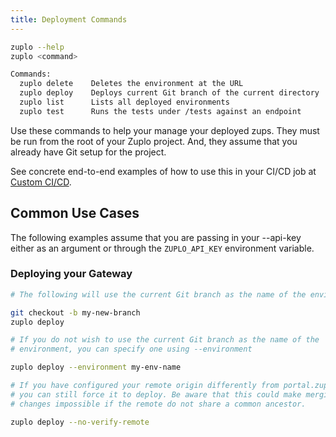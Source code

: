 ```yaml
---
title: Deployment Commands
---
```


```bash
zuplo --help
zuplo <command>

Commands:
  zuplo delete    Deletes the environment at the URL
  zuplo deploy    Deploys current Git branch of the current directory
  zuplo list      Lists all deployed environments
  zuplo test      Runs the tests under /tests against an endpoint
```

Use these commands to help your manage your deployed zups. They must be run from
the root of your Zuplo project. And, they assume that you already have Git setup
for the project.

See concrete end-to-end examples of how to use this in your CI/CD job at
[Custom CI/CD](../articles/custom-ci-cd.md).

## Common Use Cases

The following examples assume that you are passing in your --api-key either as
an argument or through the `ZUPLO_API_KEY` environment variable.

### Deploying your Gateway

```bash
# The following will use the current Git branch as the name of the environment

git checkout -b my-new-branch
zuplo deploy
```

```bash
# If you do not wish to use the current Git branch as the name of the
# environment, you can specify one using --environment

zuplo deploy --environment my-env-name
```

```bash
# If you have configured your remote origin differently from portal.zuplo.com,
# you can still force it to deploy. Be aware that this could make merging
# changes impossible if the remote do not share a common ancestor.

zuplo deploy --no-verify-remote
```
